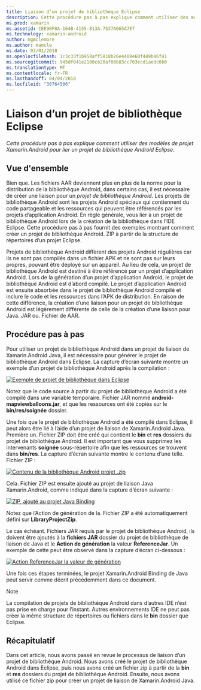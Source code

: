 ```yaml
---
title: Liaison d’un projet de bibliothèque Eclipse
description: Cette procédure pas à pas explique comment utiliser des modèles de projet Xamarin.Android pour lier un projet de bibliothèque Android Eclipse.
ms.prod: xamarin
ms.assetid: CEE90F8A-164B-4155-813A-7537A665A7E7
ms.technology: xamarin-android
author: mgmclemore
ms.author: mamcle
ms.date: 03/01/2018
ms.openlocfilehash: 1c3c33f1b958aff5818b26e4408e60f449b46f41
ms.sourcegitcommit: 945df041e2180cb20af08b83cc703ecd1aedc6b0
ms.translationtype: MT
ms.contentlocale: fr-FR
ms.lasthandoff: 04/04/2018
ms.locfileid: "30764506"
---
```

# <a name="binding-an-eclipse-library-project"></a>Liaison d’un projet de bibliothèque Eclipse

_Cette procédure pas à pas explique comment utiliser des modèles de projet Xamarin.Android pour lier un projet de bibliothèque Android Eclipse._


## <a name="overview"></a>Vue d'ensemble

Bien que. Les fichiers AAR deviennent plus en plus de la norme pour la distribution de la bibliothèque Android, dans certains cas, il est nécessaire de créer une liaison pour un *projet de bibliothèque Android*. Les projets de bibliothèque Android sont les projets Android spéciaux qui contiennent du code partageable et les ressources qui peuvent être référencés par les projets d’application Android. En règle générale, vous lier à un projet de bibliothèque Android lors de la création de la bibliothèque dans l’IDE Eclipse.
Cette procédure pas à pas fournit des exemples montrant comment créer un projet de bibliothèque Android. ZIP à partir de la structure de répertoires d’un projet Eclipse.

Projets de bibliothèque Android diffèrent des projets Android régulières car ils ne sont pas compilés dans un fichier APK et ne sont pas sur leurs propres, pouvant être déployé sur un appareil. Au lieu de cela, un projet de bibliothèque Android est destiné à être référencé par un projet d’application Android. Lors de la génération d’un projet d’application Android, le projet de bibliothèque Android est d’abord compilé. Le projet d’application Android est ensuite absorbée dans le projet de bibliothèque Android compilé et inclure le code et les ressources dans l’APK de distribution. En raison de cette différence, la création d’une liaison pour un projet de bibliothèque Android est légèrement différente de celle de la création d’une liaison pour Java. JAR ou. Fichier de AAR.



## <a name="walkthrough"></a>Procédure pas à pas

Pour utiliser un projet de bibliothèque Android dans un projet de liaison de Xamarin.Android Java, il est nécessaire pour générer le projet de bibliothèque Android dans Eclipse. La capture d’écran suivante montre un exemple d’un projet de bibliothèque Android après la compilation : 

[![Exemple de projet de bibliothèque dans Eclipse](binding-a-library-project-images/build-lib-in-eclipse.png)](binding-a-library-project-images/build-lib-in-eclipse.png#lightbox)

Notez que le code source à partir du projet de bibliothèque Android a été compilé dans une variable temporaire. Fichier JAR nommé **android-mapviewballoons.jar**, et que les ressources ont été copiés sur le **bin/res/soignée** dossier. 

Une fois que le projet de bibliothèque Android a été compilé dans Eclipse, il peut alors être lié à l’aide d’un projet de liaison de Xamarin.Android Java. Première un. Fichier ZIP doit être créé qui contient le **bin** et **res** dossiers du projet de bibliothèque Android. Il est important que vous supprimez les intervenants **soignée** sous-répertoire afin que les ressources se trouvent dans **bin/res**. La capture d’écran suivante montre le contenu d’une telle. Fichier ZIP : 

[![Contenu de la bibliothèque Android projet .zip](binding-a-library-project-images/contents-of-zip-file.png)](binding-a-library-project-images/contents-of-zip-file.png#lightbox)

Cela. Fichier ZIP est ensuite ajouté au projet de liaison Java Xamarin.Android, comme indiqué dans la capture d’écran suivante :

[![ZIP, ajouté au projet Java Binding](binding-a-library-project-images/zip-in-binding-project.png)](binding-a-library-project-images/zip-in-binding-project.png#lightbox)

Notez que l’Action de génération de la. Fichier ZIP a été automatiquement défini sur **LibraryProjectZip**.

Le cas échéant. Fichiers JAR requis par le projet de bibliothèque Android, ils doivent être ajoutés à la **fichiers JAR** dossier du projet de bibliothèque de liaison de Java et le **Action de génération** la valeur **ReferenceJar**. Un exemple de cette peut être observé dans la capture d’écran ci-dessous : 

[![Action ReferenceJar la valeur de génération](binding-a-library-project-images/set-to-referencejar.png)](binding-a-library-project-images/set-to-referencejar.png#lightbox)

Une fois ces étapes terminées, le projet Xamarin.Android Binding de Java peut servir comme décrit précédemment dans ce document.

> [!NOTE]
> La compilation de projets de bibliothèque Android dans d’autres IDE n’est pas prise en charge pour l’instant. Autres environnements IDE ne peut pas créer la même structure de répertoires ou fichiers dans le **bin** dossier que Eclipse. 


## <a name="summary"></a>Récapitulatif

Dans cet article, nous avons passé en revue le processus de liaison d’un projet de bibliothèque Android. Nous avons créé le projet de bibliothèque Android dans Eclipse, puis nous avons créé un fichier zip à partir de la **bin** et **res** dossiers du projet de bibliothèque Android. Ensuite, nous avons utilisé ce fichier zip pour créer un projet de liaison de Xamarin.Android Java. 

